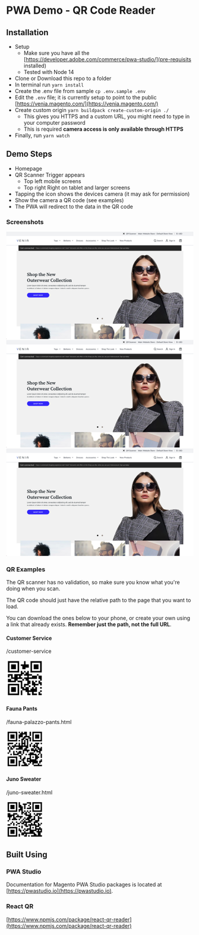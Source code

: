 # PWA Demo - QR Code Reader

## Installation

-   Setup
    -   Make sure you have all the [https://developer.adobe.com/commerce/pwa-studio/](pre-requisits installed)
    -   Tested with Node 14
-   Clone or Download this repo to a folder
-   In terminal run `yarn install`
-   Create the .env file from sample `cp .env.sample .env`
-   Edit the `.env` file; it is currently setup to point to the public [https://venia.magento.com/](https://venia.magento.com/)
-   Create custom origin `yarn buildpack create-custom-origin ./`
    -   This gives you HTTPS and a custom URL, you might need to type in your computer password
    -   This is required **camera access is only available through HTTPS**
-   Finally, run `yarn watch`

## Demo Steps

-   Homepage
-   QR Scanner Trigger appears
    -   Top left mobile screens
    -   Top right Right on tablet and larger screens
-   Tapping the icon shows the devices camera (it may ask for permission)
-   Show the camera a QR code (see examples)
-   The PWA will redirect to the data in the QR code

### Screenshots

![Homepage Screenshot](docs/images/Homepage-Screenshot.png?raw=true 'Homepage')
![QR Scanner](docs/images/Homepage-Screenshot.png?raw=true 'QR Scanner')
![Product Page Redirect](docs/images/Homepage-Screenshot.png?raw=true 'Product Page Redirect')

### QR Examples

The QR scanner has no validation, so make sure you know what you're doing when you scan.

The QR code should just have the relative path to the page that you want to load.

You can download the ones below to your phone, or create your own using a link that already exists. **Remember just the path, not the full URL**.

#### Customer Service

/customer-service

<img src="docs/examples/Customer-Service.png?raw=true" width="100" height="100" />

#### Fauna Pants

/fauna-palazzo-pants.html

<img src="docs/examples/Fauna-Pants.png?raw=true" width="100" height="100" />

#### Juno Sweater

/juno-sweater.html

<img src="docs/examples/Juno-Sweater.png?raw=true" width="100" height="100" />

## Built Using

### PWA Studio

Documentation for Magento PWA Studio packages is located at [https://pwastudio.io](https://pwastudio.io).

### React QR

[https://www.npmjs.com/package/react-qr-reader](https://www.npmjs.com/package/react-qr-reader)
